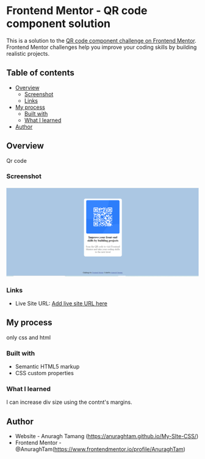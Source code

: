 # Frontend Mentor - QR code component solution

This is a solution to the [QR code component challenge on Frontend Mentor](https://www.frontendmentor.io/challenges/qr-code-component-iux_sIO_H). Frontend Mentor challenges help you improve your coding skills by building realistic projects.

## Table of contents

- [Overview](#overview)
  - [Screenshot](#screenshot)
  - [Links](#links)
- [My process](#my-process)
  - [Built with](#built-with)
  - [What I learned](#what-i-learned)
- [Author](#author)

## Overview

Qr code

### Screenshot

![](images/screenshot.png)

### Links

- Live Site URL: [Add live site URL here](https://your-live-site-url.com)

## My process

  only css and html

### Built with

- Semantic HTML5 markup
- CSS custom properties

### What I learned

I can increase div size using the contnt's margins.

## Author

- Website - Anuragh Tamang (https://anuraghtam.github.io/My-SIte-CSS/)
- Frontend Mentor - @AnuraghTam(https://www.frontendmentor.io/profile/AnuraghTam)
